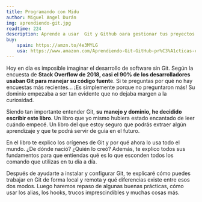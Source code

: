```yaml
---
title: Programando con Midu
author: Miguel Angel Durán
img: aprendiendo-git.jpg
readtime: 224
description: Aprende a usar  Git y Github oara gestionar tus proyectos de código.
buy:
    spain: https://amzn.to/4e3MYLG
    usa: https://www.amazon.com/Aprendiendo-Git-GitHub-pr%C3%A1cticas-estrategias/dp/B0D2LPMG6F/ref=sr_1_1?crid=2R1SN2VY4C940&dib=eyJ2IjoiMSJ9.5M-P-HCEb8ttipZCP9e78mxgUT3GhtVxlbbqopcD7qu-aUznCvqkIxWAbysZn7KQI1mQuhc13VYyHM2jdDmJVA.tvp94H9-uhsY7L6otd_VCrRlmQ0tzURPsUEoNYdjlP8&dib_tag=se&keywords=aprendiendo+git+y+github&qid=1750344652&sprefix=aprendiendo+git+y%2Caps%2C305&sr=8-1
---
```


<!-- /* A esto se le llama front mater, es un archivo con informacion extra q puedes poner en un mardown y el contenido seria lo de abajo como descripcion del libro en este caso*/  -->

Hoy en día es imposible imaginar el desarrollo de software sin Git. Según la encuesta de **Stack Overflow de 2018, casi el 90% de los desarrolladores usaban Git para manejar su código fuent**e. Si te preguntas por qué no hay encuestas más recientes... ¡Es simplemente porque no preguntaron más! Su dominio empezaba a ser tan evidente que no dejaba margen a la curiosidad.

Siendo tan importante entender Git, **su manejo y dominio, he decidido escribir este libro**. Un libro que yo mismo hubiera estado encantado de leer cuándo empecé. Un libro del que estoy seguro que podrás extraer algún aprendizaje y que te podrá servir de guía en el futuro.

En el libro te explico los orígenes de Git y por qué ahora lo usa todo el mundo. ¿De dónde nació? ¿Quién lo creó? Además, te explico todos sus fundamentos para que entiendas qué es lo que esconden todos los comando que utilizas en tu día a día.

Después de ayudarte a instalar y configurar Git, te explicaré cómo puedes trabajar en Git de forma local y remota y qué diferencias existe entre esos dos modos. Luego haremos repaso de algunas buenas prácticas, cómo usar los alias, los hooks, trucos imprescindibles y muchas cosas más.

